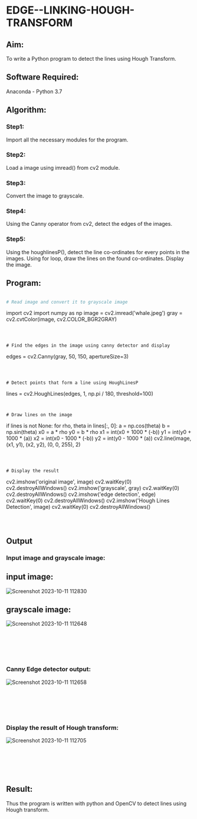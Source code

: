 # EDGE--LINKING-HOUGH-TRANSFORM
## Aim:
To write a Python program to detect the lines using Hough Transform.

## Software Required:
Anaconda - Python 3.7

## Algorithm:
### Step1:
Import all the necessary modules for the program.
<br>

### Step2:
Load a image using imread() from cv2 module.
<br>

### Step3:
Convert the image to grayscale.
<br>

### Step4:
Using the Canny operator from cv2, detect the edges of the images.
<br>

### Step5:
Using the houghlinesP(), detect the line co-ordinates for every points in the images. Using for loop, draw the lines on the found co-ordinates. Display the image.
<br>


## Program:
```Python

# Read image and convert it to grayscale image
```
import cv2
import numpy as np
image = cv2.imread('whale.jpeg') 
gray = cv2.cvtColor(image, cv2.COLOR_BGR2GRAY)
```



# Find the edges in the image using canny detector and display
```
edges = cv2.Canny(gray, 50, 150, apertureSize=3)
```



# Detect points that form a line using HoughLinesP
```
lines = cv2.HoughLines(edges, 1, np.pi / 180, threshold=100)
```


# Draw lines on the image
```
if lines is not None:
    for rho, theta in lines[:, 0]:
        a = np.cos(theta)
        b = np.sin(theta)
        x0 = a * rho
        y0 = b * rho
        x1 = int(x0 + 1000 * (-b))
        y1 = int(y0 + 1000 * (a))
        x2 = int(x0 - 1000 * (-b))
        y2 = int(y0 - 1000 * (a))
        cv2.line(image, (x1, y1), (x2, y2), (0, 0, 255), 2) 
  ```



# Display the result
```
cv2.imshow('original image', image)
cv2.waitKey(0)
cv2.destroyAllWindows()
cv2.imshow('grayscale', gray)
cv2.waitKey(0)
cv2.destroyAllWindows()
cv2.imshow('edge detection', edge)
cv2.waitKey(0)
cv2.destroyAllWindows()
cv2.imshow('Hough Lines Detection', image)
cv2.waitKey(0)
cv2.destroyAllWindows()
```



```
## Output

### Input image and grayscale image: 
## input image:
![Screenshot 2023-10-11 112830](https://github.com/JeevaGowtham-S/EDGE--LINKING-HOUGH-TRANSFORM/assets/118042624/0f794112-8f30-49a6-8809-3e8a4dfdd14f)
## grayscale image:
![Screenshot 2023-10-11 112648](https://github.com/JeevaGowtham-S/EDGE--LINKING-HOUGH-TRANSFORM/assets/118042624/1c140b61-1560-4e5c-a824-8f610de3b5ef)

<br>
<br>
<br>
<br>

### Canny Edge detector output:
![Screenshot 2023-10-11 112658](https://github.com/JeevaGowtham-S/EDGE--LINKING-HOUGH-TRANSFORM/assets/118042624/360e057c-3ad6-47cc-b1af-bc4e346a8408)

<br>
<br>
<br>
<br>


### Display the result of Hough transform:
![Screenshot 2023-10-11 112705](https://github.com/JeevaGowtham-S/EDGE--LINKING-HOUGH-TRANSFORM/assets/118042624/265f4a26-143f-4ed9-bf47-491dafc25d3d)

<br>
<br>
<br>
<br>



## Result:
Thus the program is written with python and OpenCV to detect lines using Hough transform. 
